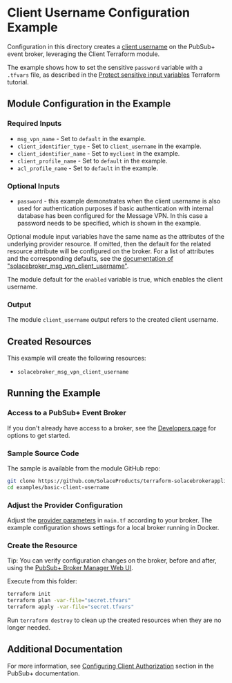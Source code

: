 # Client Username Configuration Example

Configuration in this directory creates a [client username](https://docs.solace.com/Admin/Broker-Manager/broker-manager-create-client-username.htm) on the PubSub+ event broker, leveraging the Client Terraform module.

The example shows how to set the sensitive `password` variable with a `.tfvars` file, as described in the [Protect sensitive input variables](https://developer.hashicorp.com/terraform/tutorials/configuration-language/sensitive-variables#set-values-with-a-tfvars-file) Terraform tutorial.

## Module Configuration in the Example

### Required Inputs

* `msg_vpn_name` - Set to `default` in the example.
* `client_identifier_type` - Set to `client_username` in the example.
* `client_identifier_name` - Set to `myclient` in the example.
* `client_profile_name` - Set to `default` in the example.
* `acl_profile_name` - Set to `default` in the example.

### Optional Inputs

* `password` - this example demonstrates when the client username is also used for authentication purposes if basic authentication with internal database has been configured for the Message VPN. In this case a password needs to be specified, which is shown in the example.

Optional module input variables have the same name as the attributes of the underlying provider resource. If omitted, then the default for the related resource attribute will be configured on the broker. For a list of attributes and the corresponding defaults, see the [documentation of "solacebroker_msg_vpn_client_username"](https://registry.terraform.io/providers/SolaceProducts/solacebrokerappliance/latest/docs/resources/msg_vpn_client_username#optional).

The module default for the `enabled` variable is true, which enables the client username.

### Output

The module `client_username` output refers to the created client username.

## Created Resources

This example will create the following resources:

* `solacebroker_msg_vpn_client_username`

## Running the Example

### Access to a PubSub+ Event Broker

If you don't already have access to a broker, see the [Developers page](https://www.solace.dev/) for options to get started.

### Sample Source Code

The sample is available from the module GitHub repo:

```bash
git clone https://github.com/SolaceProducts/terraform-solacebrokerappliance-rest-delivery.git
cd examples/basic-client-username
```

### Adjust the Provider Configuration

Adjust the [provider parameters](https://registry.terraform.io/providers/SolaceProducts/solacebrokerappliance/latest/docs#schema) in `main.tf` according to your broker. The example configuration shows settings for a local broker running in Docker.

### Create the Resource

Tip: You can verify configuration changes on the broker, before and after, using the [PubSub+ Broker Manager Web UI](https://docs.solace.com/Admin/Broker-Manager/PubSub-Manager-Overview.htm).

Execute from this folder:

```bash
terraform init
terraform plan -var-file="secret.tfvars"
terraform apply -var-file="secret.tfvars"
```

Run `terraform destroy` to clean up the created resources when they are no longer needed.

## Additional Documentation

For more information, see [Configuring Client Authorization](https://docs.solace.com/Security/Configuring-Client-Authorization.htm) section in the PubSub+ documentation.
